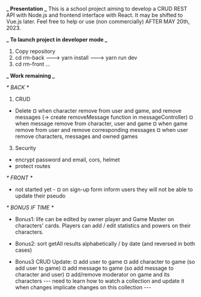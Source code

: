 **_ Presentation _**
This is a school project aiming to develop a CRUD REST API with Node.js and frontend interface with React. It may be shifted to Vue.js later.
Feel free to help or use (non commercially) AFTER MAY 20th, 2023.

**_ To launch project in developer mode _**

1. Copy repository
2. cd rm-back ---> yarn install ---> yarn run dev
3. cd rm-front ...

**_ Work remaining _**

_* BACK *_

1. CRUD

- Delete
  ¤ when character remove from user and game, and remove messages (-> create removeMessage function in messageController)
  ¤ when message remove from character, user and game
  ¤ when game remove from user and remove corresponding messages
  ¤ when user remove characters, messages and owned games

3. Security

- encrypt password and email, cors, helmet
- protect routes

_* FRONT *_

- not started yet -
  ¤ on sign-up form inform users they will not be able to update their pseudo

_* BONUS IF TIME *_

- Bonus1: life can be edited by owner player and Game Master on characters' cards. Players can add / edit statistics and powers on their characters.

- Bonus2: sort getAll results alphabetically / by date (and reversed in both cases)

- Bonus3 CRUD Update:
  ¤ add user to game
  ¤ add character to game (so add user to game)
  ¤ add message to game (so add message to character and user)
  ¤ add/remove moderator on game and its characters
  --- need to learn how to watch a collection and update it when changes implicate changes on this collection ---
